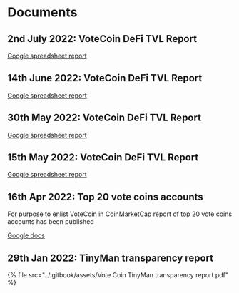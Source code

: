 # Documents

## 2nd July 2022: VoteCoin DeFi TVL Report

[Google spreadsheet report](https://docs.google.com/spreadsheets/d/1uzlgH40tmcgd-dJm0xW903Sv1qa9MGJNt_lZV0uc76M/edit?usp=sharing)

## 14th June 2022: VoteCoin DeFi TVL Report

[Google spreadsheet report](https://docs.google.com/spreadsheets/d/1H1EmXjEzrM7NHWSdw_nyRhX5d2DCu6u7TstPmUFnILs/edit?usp=sharing)

## 30th May 2022: VoteCoin DeFi TVL Report

[Google spreadsheet report](https://docs.google.com/spreadsheets/d/1iDWgp3NrXqmxEYz_Pnw49XtEJSDHpCoAczaFaoc3r3g/edit?usp=sharing)

## 15th May 2022: VoteCoin DeFi TVL Report

[Google spreadsheet report](https://docs.google.com/spreadsheets/d/1UDZwOTHXqG9cTkfenMjFeoYQyya7j4zsaA0ymQx8TA8/edit?usp=sharing)

## 16th Apr 2022: Top 20 vote coins accounts

For purpose to enlist VoteCoin in CoinMarketCap report of top 20 vote coins accounts has been published

[Google docs](https://docs.google.com/spreadsheets/u/2/d/e/2PACX-1vTrIeFNzkEDIzB1rkkFVb7aE3sTtrI5e1JsX_Nskp81mWkcCxzJUGXv4OG5EuPCP1y2niMdJ3mzK72y/pubhtml?gid=1181839735&single=true)

## 29th Jan 2022: TinyMan transparency report

{% file src="../.gitbook/assets/Vote Coin TinyMan transparency report.pdf" %}
